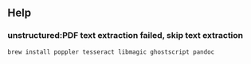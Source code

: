 ## Help

### unstructured:PDF text extraction failed, skip text extraction

```bash
brew install poppler tesseract libmagic ghostscript pandoc
```

